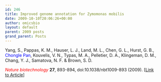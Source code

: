 ```yaml
---
id: 246
title: Improved genome annotation for Zymomonas mobilis
date: 2009-10-10T20:06:26+00:00
author: omicsbio
layout: default
parent: 2009 posts
grand_parent: Posts
---
```

Yang, S., Pappas, K. M., Hauser, L. J., Land, M. L., Chen, G. L., Hurst, G. B., <span style="color: #0000ff;">Chongle Pan</span>, Kouvelis, V. N., Typas, M. A., Pelletier, D. A., Klingeman, D. M., Chang, Y. J., Samatova, N. F. & Brown, S. D.

<span style="color: #ff0000;"><em>Nature biotechnology</em></span> **27**, 893-894, doi:10.1038/nbt1009-893 (2009). [[Link to Article](http://www.nature.com/nbt/journal/v27/n10/full/nbt1009-893.html)]

<!--more-->

&nbsp;